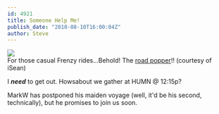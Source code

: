```yaml
---
id: 4921
title: Someone Help Me!
publish_date: "2010-08-10T16:00:04Z"
author: Steve
---
```

[![](http://www.flagstafffrenzy.org/wp-content/uploads/2010/08/photo20395.jpg)](http://www.shapeways.com/model/143039/road_popper.html)  
For those casual Frenzy rides...Behold! The [road popper](http://www.shapeways.com/model/143039/road_popper.html)!! (courtesy of iSean)

I **_need_** to get out. Howsabout we gather at HUMN @ 12:15p?

MarkW has postponed his maiden voyage (well, it'd be his second, technically), but he promises to join us soon.
